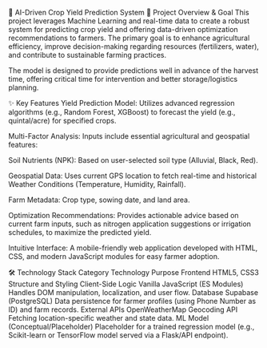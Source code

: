 🌾 AI-Driven Crop Yield Prediction System
🎯 Project Overview & Goal
This project leverages Machine Learning and real-time data to create a robust system for predicting crop yield and offering data-driven optimization recommendations to farmers. The primary goal is to enhance agricultural efficiency, improve decision-making regarding resources (fertilizers, water), and contribute to sustainable farming practices.

The model is designed to provide predictions well in advance of the harvest time, offering critical time for intervention and better storage/logistics planning.

✨ Key Features
Yield Prediction Model: Utilizes advanced regression algorithms (e.g., Random Forest, XGBoost) to forecast the yield (e.g., quintal/acre) for specified crops.

Multi-Factor Analysis: Inputs include essential agricultural and geospatial features:

Soil Nutrients (NPK): Based on user-selected soil type (Alluvial, Black, Red).

Geospatial Data: Uses current GPS location to fetch real-time and historical Weather Conditions (Temperature, Humidity, Rainfall).

Farm Metadata: Crop type, sowing date, and land area.

Optimization Recommendations: Provides actionable advice based on current farm inputs, such as nitrogen application suggestions or irrigation schedules, to maximize the predicted yield.

Intuitive Interface: A mobile-friendly web application developed with HTML, CSS, and modern JavaScript modules for easy farmer adoption.

🛠️ Technology Stack
Category	Technology	Purpose
Frontend	HTML5, CSS3	Structure and Styling
Client-Side Logic	Vanilla JavaScript (ES Modules)	Handles DOM manipulation, localization, and user flow.
Database	Supabase (PostgreSQL)	Data persistence for farmer profiles (using Phone Number as ID) and farm records.
External APIs	OpenWeatherMap Geocoding API	Fetching location-specific weather and state data.
ML Model	(Conceptual/Placeholder)	Placeholder for a trained regression model (e.g., Scikit-learn or TensorFlow model served via a Flask/API endpoint).
